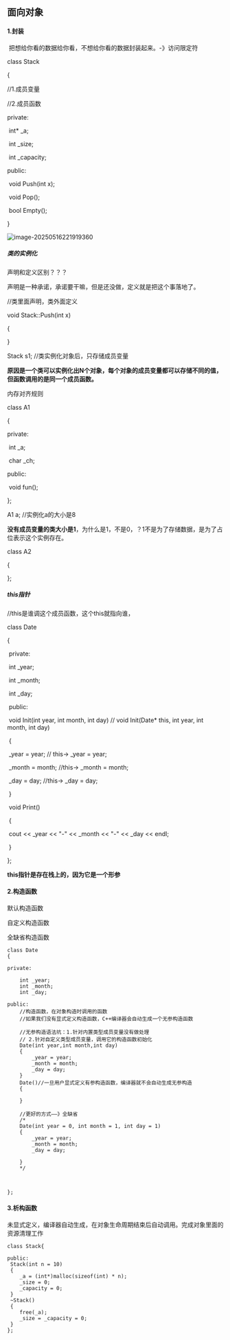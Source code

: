 ## 面向对象

#### 1.封装

​	把想给你看的数据给你看，不想给你看的数据封装起来。-》访问限定符

class Stack

{

//1.成员变量

//2.成员函数

private:

​			int* _a;

​			int _size;

​			int _capacity;



public:

​			void 	Push(int x);

​			void 	Pop();

​			bool 	Empty();

}

![image-20250516221919360](C:\Users\LIYUFENG\AppData\Roaming\Typora\typora-user-images\image-20250516221919360.png)

##### **类的实例化**

声明和定义区别？？？

声明是一种承诺，承诺要干嘛，但是还没做，定义就是把这个事落地了。



//类里面声明，类外面定义

void Stack::Push(int x)

{

}



Stack s1;	//类实例化对象后，只存储成员变量

**原因是一个类可以实例化出N个对象，每个对象的成员变量都可以存储不同的值，但函数调用的是同一个成员函数。**



内存对齐规则

class A1

{

private:

​			int _a;

​			char _ch;

public:

​			void fun();

};

A1 a;	//实例化a的大小是8

**没有成员变量的类大小是1**，为什么是1，不是0，？1不是为了存储数据，是为了占位表示这个实例存在。

class A2

{

};



##### **this指针**

//this是谁调这个成员函数，这个this就指向谁，

class Date

{

​	private:

​				int _year;

​				int _month;

​				int _day;

​	public:

​				void 	Init(int	year,	int	month,	int	day)		//	void 	Init(Date*	this,	int	year,	int	month,	int	day)

​				{

​						_year = year;	// this-> _year = year;

​						_month = month;	//this-> _month = month;

​						_day = day;	//this-> _day = day;

​				}

​				void	Print()

​				{

​						cout << _year << "-" << _month << "-" << _day << endl;

​				}	

};





**this指针是存在栈上的，因为它是一个形参**



#### 2.构造函数

默认构造函数

自定义构造函数

全缺省构造函数

```
class Date
{

private:

	int _year;
	int _month;
	int _day;

public:
	//构造函数，在对象构造时调用的函数
	//如果我们没有显式定义构造函数，C++编译器会自动生成一个无参构造函数
	
	//无参构造语法坑：1.针对内置类型成员变量没有做处理 
	// 2.针对自定义类型成员变量，调用它的构造函数初始化
	Date(int year,int month,int day)
	{
		_year = year;
		_month = month;
		_day = day;
	}
	Date()//一旦用户显式定义有参构造函数，编译器就不会自动生成无参构造
	{

	}

	//更好的方式——》全缺省
	/*
	Date(int year = 0, int month = 1, int day = 1)
	{
		_year = year;
		_month = month;
		_day = day;

	}
	*/



};
```



#### 3.析构函数

未显式定义，编译器自动生成，在对象生命周期结束后自动调用。完成对象里面的资源清理工作

```
class Stack{

public:
 Stack(int n = 10)
 {
	_a = (int*)malloc(sizeof(int) * n);
	_size = 0;
	_capacity = 0; 
 } 
 ~Stack()
 {
	free(_a);
	_size = _capacity = 0;
 }
};
```

